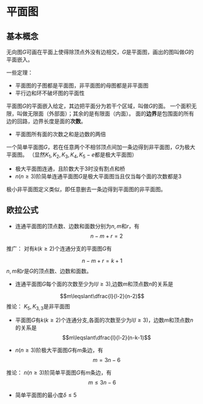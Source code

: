 # 平面图

## 基本概念

无向图$G$可画在平面上使得除顶点外没有边相交，$G$是平面图，画出的图叫做$G$的平面嵌入。

一些定理：

- 平面图的子图都是平面图，非平面图的母图都是非平面图
- 平行边和环不破坏图的平面性

平面图$G$的平面嵌入给定，其边把平面分为若干个区域，叫做$G$的面。
一个面积无限，叫做无限面（外部面）；其余的是有限面（内面）。
面的**边界**是包围面的所有边的回路，边界长度是面的**次数**。

- 平面图所有面的次数之和是边数的两倍

一个简单平面图$G$，若在任意两个不相邻顶点间加一条边得到非平面图，$G$为极大平面图。
（显然$K_1,K_2,K_3,K_4,K_5-e$都是极大平面图）

- 极大平面图连通，且阶数大于3时没有割点和桥
- $n(n\geqslant 3)$阶简单连通平面图$G$是极大平面图当且仅当每个面的次数都是3

极小非平面图定义类似，即任意删去一条边得到平面图的非平面图。

## 欧拉公式

- 连通平面图的顶点数、边数和面数分别为$n,m$和$r$，有
$$n-m+r=2$$

推广：
对有$k(k\geqslant 2)$个连通分支的平面图$G$有

$$n-m+r=k+1$$
$n,m$和$r$是$G$的顶点数、边数和面数。

- 连通平面图$G$每个面的次数至少为$l(l\geqslant 3)$,边数$m$和顶点数$n$的关系是

$$m\leqslant\dfrac{l}{l-2}(n-2)$$
推论：
$K_5,K_{3,3}$是非平面图

- 平面图$G$有$k(k\geqslant 2)$个连通分支,各面的次数至少为$l(l\geqslant 3)$，边数$m$和顶点数$n$的关系是
$$m\leqslant\dfrac{l}{l-2}(n-k-1)$$

- $n(n\geqslant 3)$阶极大平面图$G$有$m$条边，有
$$m=3n-6$$

推论：
$n(n\geqslant 3)$阶简单平面图$G$有$m$条边，有
$$m\leqslant 3n-6$$

- 简单平面图的最小度$\delta\leqslant5$
